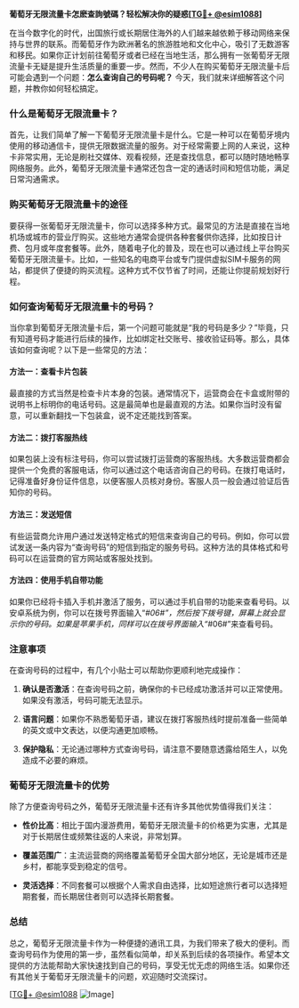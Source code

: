 **葡萄牙无限流量卡怎麽查詢號碼？轻松解决你的疑惑[[TG💪+ @esim1088](https://t.me/s/esim1088)]**

在当今数字化的时代，出国旅行或长期居住海外的人们越来越依赖于移动网络来保持与世界的联系。而葡萄牙作为欧洲著名的旅游胜地和文化中心，吸引了无数游客和移民。如果你正计划前往葡萄牙或者已经在当地生活，那么拥有一张葡萄牙无限流量卡无疑是提升生活质量的重要一步。然而，不少人在购买葡萄牙无限流量卡后可能会遇到一个问题：**怎么查询自己的号码呢？** 今天，我们就来详细解答这个问题，并教你如何轻松搞定。

### 什么是葡萄牙无限流量卡？

首先，让我们简单了解一下葡萄牙无限流量卡是什么。它是一种可以在葡萄牙境内使用的移动通信卡，提供无限数据流量的服务。对于经常需要上网的人来说，这种卡非常实用，无论是刷社交媒体、观看视频，还是查找信息，都可以随时随地畅享网络服务。此外，葡萄牙无限流量卡通常还包含一定的通话时间和短信功能，满足日常沟通需求。

### 购买葡萄牙无限流量卡的途径

要获得一张葡萄牙无限流量卡，你可以选择多种方式。最常见的方法是直接在当地机场或城市的营业厅购买。这些地方通常会提供各种套餐供你选择，比如按日计费、包月或年度套餐等。此外，随着电子化的普及，现在也可以通过线上平台购买葡萄牙无限流量卡。比如，一些知名的电商平台或专门提供虚拟SIM卡服务的网站，都提供了便捷的购买流程。这种方式不仅节省了时间，还能让你提前规划好行程。

### 如何查询葡萄牙无限流量卡的号码？

当你拿到葡萄牙无限流量卡后，第一个问题可能就是“我的号码是多少？”毕竟，只有知道号码才能进行后续的操作，比如绑定社交账号、接收验证码等。那么，具体该如何查询呢？以下是一些常见的方法：

#### 方法一：查看卡片包装

最直接的方式当然是检查卡片本身的包装。通常情况下，运营商会在卡盒或附带的说明书上标明你的电话号码。这是最简单也是最直观的方法。如果你当时没有留意，可以重新翻找一下包装盒，说不定还能找到答案。

#### 方法二：拨打客服热线

如果包装上没有标注号码，你可以尝试拨打运营商的客服热线。大多数运营商都会提供一个免费的客服电话，你可以通过这个电话咨询自己的号码。在拨打电话时，记得准备好身份证件信息，以便客服人员核对身份。客服人员一般会通过验证后告知你的号码。

#### 方法三：发送短信

有些运营商允许用户通过发送特定格式的短信来查询自己的号码。例如，你可以尝试发送一条内容为“查询号码”的短信到指定的服务号码。这种方法的具体格式和号码可以在运营商的官方网站或客服处找到。

#### 方法四：使用手机自带功能

如果你已经将卡插入手机并激活了服务，可以通过手机自带的功能来查看号码。以安卓系统为例，你可以在拨号界面输入“*#06#”，然后按下拨号键，屏幕上就会显示你的号码。如果是苹果手机，同样可以在拨号界面输入“*#06#”来查看号码。

### 注意事项

在查询号码的过程中，有几个小贴士可以帮助你更顺利地完成操作：

1. **确认是否激活**：在查询号码之前，确保你的卡已经成功激活并可以正常使用。如果没有激活，号码可能无法显示。
   
2. **语言问题**：如果你不熟悉葡萄牙语，建议在拨打客服热线时提前准备一些简单的英文或中文表达，以便沟通更加顺畅。

3. **保护隐私**：无论通过哪种方式查询号码，请注意不要随意透露给陌生人，以免造成不必要的麻烦。

### 葡萄牙无限流量卡的优势

除了方便查询号码之外，葡萄牙无限流量卡还有许多其他优势值得我们关注：

- **性价比高**：相比于国内漫游费用，葡萄牙无限流量卡的价格更为实惠，尤其是对于长期居住或频繁往返的人来说，非常划算。
  
- **覆盖范围广**：主流运营商的网络覆盖葡萄牙全国大部分地区，无论是城市还是乡村，都能享受到稳定的信号。

- **灵活选择**：不同套餐可以根据个人需求自由选择，比如短途旅行者可以选择短期套餐，而长期居住者则可以选择长期套餐。

### 总结

总之，葡萄牙无限流量卡作为一种便捷的通讯工具，为我们带来了极大的便利。而查询号码作为使用的第一步，虽然看似简单，却关系到后续的各项操作。希望本文提供的方法能帮助大家快速找到自己的号码，享受无忧无虑的网络生活。如果你还有其他关于葡萄牙无限流量卡的问题，欢迎随时交流探讨。

[[TG💪+ @esim1088](https://t.me/s/esim1088) ![Image](https://i.postimg.cc/4NQfJmqS/Snipaste-2025-05-13-00-14-12.png)]